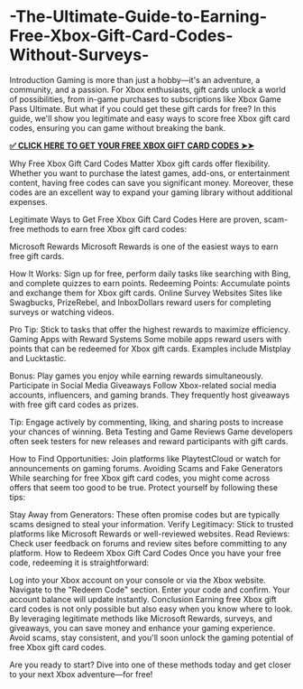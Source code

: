 # -The-Ultimate-Guide-to-Earning-Free-Xbox-Gift-Card-Codes-Without-Surveys-
Introduction
Gaming is more than just a hobby—it's an adventure, a community, and a passion. For Xbox enthusiasts, gift cards unlock a world of possibilities, from in-game purchases to subscriptions like Xbox Game Pass Ultimate. But what if you could get these gift cards for free? In this guide, we'll show you legitimate and easy ways to score free Xbox gift card codes, ensuring you can game without breaking the bank.

**[✅ CLICK HERE TO GET YOUR FREE XBOX GIFT CARD CODES ➤➤](https://myusoffer.xyz/all-gift-card-2/)**

Why Free Xbox Gift Card Codes Matter
Xbox gift cards offer flexibility. Whether you want to purchase the latest games, add-ons, or entertainment content, having free codes can save you significant money. Moreover, these codes are an excellent way to expand your gaming library without additional expenses.

Legitimate Ways to Get Free Xbox Gift Card Codes
Here are proven, scam-free methods to earn free Xbox gift card codes:

Microsoft Rewards
Microsoft Rewards is one of the easiest ways to earn free gift cards.

How It Works: Sign up for free, perform daily tasks like searching with Bing, and complete quizzes to earn points.
Redeeming Points: Accumulate points and exchange them for Xbox gift cards.
Online Survey Websites
Sites like Swagbucks, PrizeRebel, and InboxDollars reward users for completing surveys or watching videos.

Pro Tip: Stick to tasks that offer the highest rewards to maximize efficiency.
Gaming Apps with Reward Systems
Some mobile apps reward users with points that can be redeemed for Xbox gift cards. Examples include Mistplay and Lucktastic.

Bonus: Play games you enjoy while earning rewards simultaneously.
Participate in Social Media Giveaways
Follow Xbox-related social media accounts, influencers, and gaming brands. They frequently host giveaways with free gift card codes as prizes.

Tip: Engage actively by commenting, liking, and sharing posts to increase your chances of winning.
Beta Testing and Game Reviews
Game developers often seek testers for new releases and reward participants with gift cards.

How to Find Opportunities: Join platforms like PlaytestCloud or watch for announcements on gaming forums.
Avoiding Scams and Fake Generators
While searching for free Xbox gift card codes, you might come across offers that seem too good to be true. Protect yourself by following these tips:

Stay Away from Generators: These often promise codes but are typically scams designed to steal your information.
Verify Legitimacy: Stick to trusted platforms like Microsoft Rewards or well-reviewed websites.
Read Reviews: Check user feedback on forums and review sites before committing to any platform.
How to Redeem Xbox Gift Card Codes
Once you have your free code, redeeming it is straightforward:

Log into your Xbox account on your console or via the Xbox website.
Navigate to the "Redeem Code" section.
Enter your code and confirm. Your account balance will update instantly.
Conclusion
Earning free Xbox gift card codes is not only possible but also easy when you know where to look. By leveraging legitimate methods like Microsoft Rewards, surveys, and giveaways, you can save money and enhance your gaming experience. Avoid scams, stay consistent, and you'll soon unlock the gaming potential of free Xbox gift card codes.

Are you ready to start? Dive into one of these methods today and get closer to your next Xbox adventure—for free!
